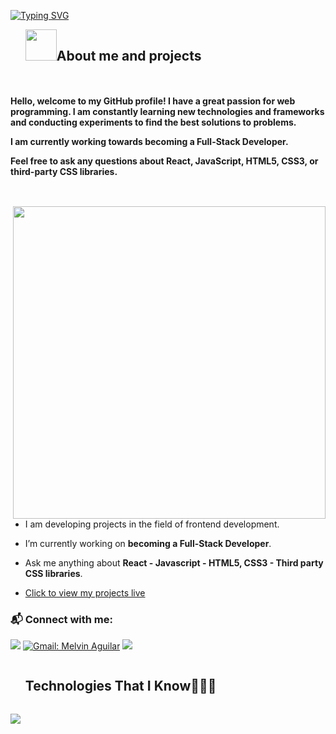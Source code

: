 
<a href="https://git.io/typing-svg"><img src="https://readme-typing-svg.demolab.com?font=comic+sense&weight=600&size=23&pause=1000&color=1E88E5&vCenter=true&width=800&height=60&lines=Hi,+I+am+Kadir;%F0%9F%91%A8%F0%9F%8F%BB%E2%80%8D%F0%9F%92%BB+A+Front+End+Developer.;%F0%9F%93%91+Studying+on+being+Full+Stack+Developer.+;%F0%9F%8E%93+About+to+graduate+from+Software+Engineering.;%F0%9F%92%99+Love+to+learn+new+stuffs." alt="Typing SVG" /></a>

<!--h2 without bottom border-->
<div id="user-content-toc">
  <ul align="left">
    <summary> <img src = "./assets/img/about_me.gif" width = 50px ><h2 style="display: inline-block">About me and projects</h2></summary>
  </ul>
</div>



<h4 style="display: inline-block; align="center"> Hello, welcome to my GitHub profile! I have a great passion for web programming. I am constantly learning new technologies and frameworks and conducting experiments to find the best solutions to problems.

I am currently working towards becoming a Full-Stack Developer.

Feel free to ask any questions about React, JavaScript, HTML5, CSS3, or third-party CSS libraries.


</h4>
   


 <picture> <img src="https://images.surferseo.art/ab2827f1-a2ea-469f-874f-de59c41af595.jpeg" align="right"  width = 500px /> </picture>

- I am developing projects in the field of frontend development.
  
- I’m currently working on **becoming a Full-Stack Developer**.
  
- Ask me anything about **React - Javascript - HTML5, CSS3 - Third party CSS libraries**.

- <p>
  <a href="https://vercel.com/dashboard" >Click to view my projects live</a>
</p>

### 📬 Connect with me: 
[![](https://img.shields.io/badge/linkedin-%230077B5.svg?&style=for-the-badge&logo=linkedin&logoColor=white)](https://www.linkedin.com/in/kadir-g%C3%BCrsoy-b376b7298/)
[![Gmail: Melvin Aguilar](https://img.shields.io/badge/-gmail-red?style=for-the-badge&logo=Gmail&logoColor=white&link=mailto:alidrl26@gmail.com)](mailto:gursoya.kadir@gmail.com)
![](https://komarev.com/ghpvc/?username=KadirGursoy&color=blue&style=for-the-badge)


<div id="user-content-toc">
  <ul>
    <summary><h2 style="display: inline-block">Technologies That I Know👨🏻‍💻</h2></summary>
  </ul>
</div>
<!--tech stack icons-->
<p>
  <a href="https://skillicons.dev" >
    <img src="https://skillicons.dev/icons?i=html,css,js,ts,react,redux,bootstrap,materialui,tailwind,sass,styledcomponents,postman,github,vercel,vite,git,vscode,figma&perline=15" />
  </a>
</p>
